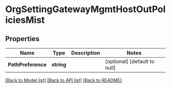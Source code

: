 # OrgSettingGatewayMgmtHostOutPoliciesMist

## Properties
Name | Type | Description | Notes
------------ | ------------- | ------------- | -------------
**PathPreference** | **string** |  | [optional] [default to null]

[[Back to Model list]](../README.md#documentation-for-models) [[Back to API list]](../README.md#documentation-for-api-endpoints) [[Back to README]](../README.md)

